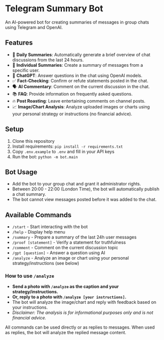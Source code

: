 # Telegram Summary Bot

An AI-powered bot for creating summaries of messages in group chats using Telegram and OpenAI.

## Features

- 📅 **Daily Summaries**: Automatically generate a brief overview of chat discussions from the last 24 hours.
- 👤 **Individual Summaries**: Create a summary of messages from a specific user.
- 🤖 **ChatGPT**: Answer questions in the chat using OpenAI models.
- ✅ **Fact-Checking**: Confirm or refute statements posted in the chat.
- 🗣️ **AI Commentary**: Comment on the current discussion in the chat.
- 📚 **FAQ**: Provide information on frequently asked questions.
- 🔥 **Post Roasting**: Leave entertaining comments on channel posts.
- 📈 **Image/Chart Analysis**: Analyze uploaded images or charts using your personal strategy or instructions (no financial advice).

## Setup

1. Clone this repository
2. Install requirements: `pip install -r requirements.txt`
3. Copy `.env.example` to `.env` and fill in your API keys
4. Run the bot: `python -m bot.main`

## Bot Usage

- Add the bot to your group chat and grant it administrator rights.
- Between 20:00 - 22:00 (London Time), the bot will automatically publish a chat summary.
- The bot cannot view messages posted before it was added to the chat.

## Available Commands

- `/start` - Start interacting with the bot
- `/help` - Display help menu
- `/summary` - Prepare a summary of the last 24h user messages
- `/proof [statement]` - Verify a statement for truthfulness
- `/comment` - Comment on the current discussion topic
- `/gpt [question]` - Answer a question using AI
- `/analyze` - Analyze an image or chart using your personal strategy/instructions (see below)

### How to use `/analyze`

- **Send a photo with `/analyze` as the caption and your strategy/instructions.**
- **Or, reply to a photo with `/analyze [your instructions]`.**
- The bot will analyze the image/chart and reply with feedback based on your instructions.
- _Disclaimer: The analysis is for informational purposes only and is not financial advice._

All commands can be used directly or as replies to messages. When used as replies, the bot will analyze the replied message content. 